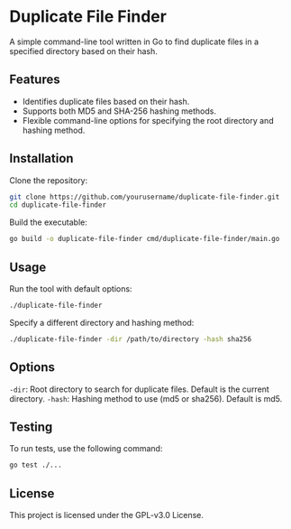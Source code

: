 # Duplicate File Finder

A simple command-line tool written in Go to find duplicate files in a specified directory based on their hash.

## Features

- Identifies duplicate files based on their hash.
- Supports both MD5 and SHA-256 hashing methods.
- Flexible command-line options for specifying the root directory and hashing method.

## Installation

Clone the repository:
```bash
git clone https://github.com/yourusername/duplicate-file-finder.git
cd duplicate-file-finder
```

Build the executable:
```bash
go build -o duplicate-file-finder cmd/duplicate-file-finder/main.go
```
## Usage
Run the tool with default options:
```bash
./duplicate-file-finder
```

Specify a different directory and hashing method:
```bash
./duplicate-file-finder -dir /path/to/directory -hash sha256
```

## Options
`-dir`: Root directory to search for duplicate files. Default is the current directory.
`-hash`: Hashing method to use (md5 or sha256). Default is md5.

## Testing
To run tests, use the following command:
```bash
go test ./...
```

## License
This project is licensed under the GPL-v3.0 License.
